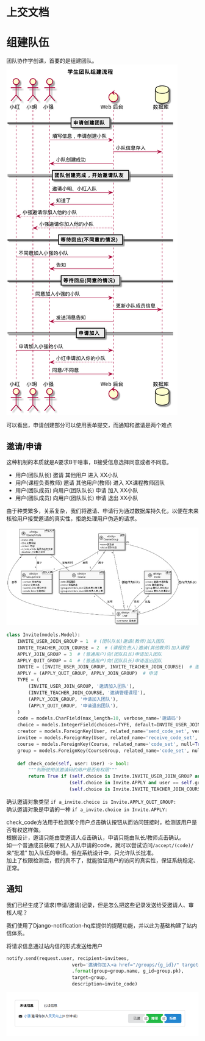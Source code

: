# 上交文档

# 组建队伍
团队协作学创课，首要的是组建团队。
![组队时序图](https://raw.githubusercontent.com/bllli/ReverseCourse/new/Docs/%E5%AD%A6%E7%94%9F%E5%9B%A2%E9%98%9F%E7%BB%84%E5%BB%BA%E6%97%B6%E5%BA%8F.png)

可以看出，申请创建部分可以使用表单提交，而通知和邀请是两个难点

## 邀请/申请
这种机制的本质就是A要求B干啥事，B接受信息选择同意或者不同意。

- 用户(团队队长) 邀请 其他用户 进入 XX小队
- 用户(课程负责教师) 邀请 其他用户(教师) 进入 XX课程教师团队
- 用户(团队成员) 向用户(团队队长) 申请 加入 XX小队
- 用户(团队成员) 向用户(团队队长) 申请 退出 XX小队

由于种类繁多，关系复杂，我们将邀请、申请行为通过数据库持久化，以便在未来核验用户接受邀请的真实性，拒绝处理用户伪造的请求。

![ER图](https://raw.githubusercontent.com/bllli/ReverseCourse/new/Docs/ER1125.png)

```python
class Invite(models.Model):
    INVITE_USER_JOIN_GROUP = 1  # (团队队长)邀请(教师)加入团队
    INVITE_TEACHER_JOIN_COURSE = 2  # (课程负责人)邀请(其他教师)加入课程
    APPLY_JOIN_GROUP = 3  # (普通用户)向(团队队长)申请加入团队
    APPLY_QUIT_GROUP = 4  # (普通用户)向(团队队长)申请退出团队
    INVITE = (INVITE_USER_JOIN_GROUP, INVITE_TEACHER_JOIN_COURSE)  # 邀请
    APPLY = (APPLY_QUIT_GROUP, APPLY_JOIN_GROUP)  # 申请
    TYPE = (
        (INVITE_USER_JOIN_GROUP, '邀请加入团队'),
        (INVITE_TEACHER_JOIN_COURSE, '邀请管理课程'),
        (APPLY_JOIN_GROUP, '申请加入团队'),
        (APPLY_QUIT_GROUP, '申请退出团队'),
    )
    code = models.CharField(max_length=10, verbose_name='邀请码')
    choice = models.IntegerField(choices=TYPE, default=INVITE_USER_JOIN_GROUP)
    creator = models.ForeignKey(User, related_name='send_code_set', verbose_name='邀请人')
    invitee = models.ForeignKey(User, related_name='receive_code_set', verbose_name='受邀人')
    course = models.ForeignKey(Course, related_name='code_set', null=True)
    group = models.ForeignKey(CourseGroup, related_name='code_set', null=True)
    
    def check_code(self, user: User) -> bool:
        """判断使用该邀请码的用户是否有权限"""
        return True if (self.choice is Invite.INVITE_USER_JOIN_GROUP and user == self.invitee) or \
                       (self.choice in Invite.APPLY and user == self.group.creator) or \
                       (self.choice is Invite.INVITE_TEACHER_JOIN_COURSE and user == self.course.author) else False
```
确认邀请对象类型 `if a_invite.choice is Invite.APPLY_QUIT_GROUP:`  
确认邀请对象是申请的一种 `if a_invite.choice in Invite.APPLY:`

check_code方法用于检测某个用户点击确认按钮从而访问链接时，检测该用户是否有权这样做。  
根据设计，邀请只能由受邀请人点击确认，申请只能由队长/教师点击确认。  
如一个普通成员获取了别人入队申请的code，就可以尝试访问`/accept/(code)/`来“批准” 加入队伍的申请。但在系统设计中，只允许队长批准。  
加上了权限检测后，假的真不了，就能验证用户的访问的真实性，保证系统稳定、正常。

## 通知
我们已经生成了请求(申请/邀请)记录，但是怎么把这些记录发送给受邀请人、审核人呢？

我们使用了Django-notification-hq库提供的提醒功能，并以此为基础构建了站内信体系。

将请求信息通过站内信的形式发送给用户
```python
notify.send(request.user, recipient=invitees,
                        verb='邀请你加入<a href="/groups/{g_id}/" target="_blank">{group}</a>'
                        .format(group=group.name, g_id=group.pk),
                        target=group,
                        description=invite_code)
```

![收件箱图片](https://raw.githubusercontent.com/bllli/ReverseCourse/new/Docs/blog_img/%E6%94%B6%E4%BB%B6%E7%AE%B1.png)
